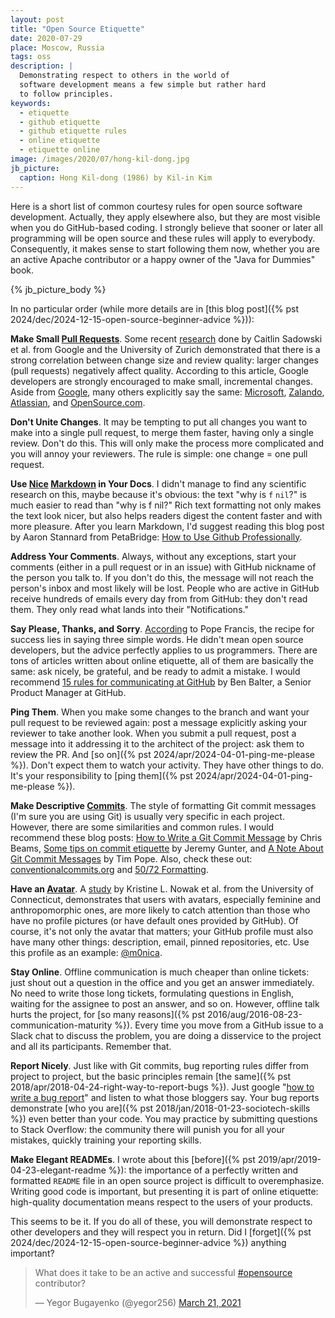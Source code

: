 ```yaml
---
layout: post
title: "Open Source Etiquette"
date: 2020-07-29
place: Moscow, Russia
tags: oss
description: |
  Demonstrating respect to others in the world of
  software development means a few simple but rather hard
  to follow principles.
keywords:
  - etiquette
  - github etiquette
  - github etiquette rules
  - online etiquette
  - etiquette online
image: /images/2020/07/hong-kil-dong.jpg
jb_picture:
  caption: Hong Kil-dong (1986) by Kil-in Kim
---
```


Here is a short list of common courtesy rules for open source
software development. Actually, they apply elsewhere also, but they are most
visible when you do GitHub-based coding. I strongly believe that
sooner or later all programming will be open source and these rules
will apply to everybody. Consequently, it makes sense to start following them now,
whether you are an active Apache contributor or a happy owner
of the "Java for Dummies" book.

<!--more-->

{% jb_picture_body %}

In no particular order (while more details are in
[this blog post]({% pst 2024/dec/2024-12-15-open-source-beginner-advice %})):

**Make Small [Pull Requests](https://docs.github.com/en/github/collaborating-with-issues-and-pull-requests/about-pull-requests)**.
Some recent [research](https://www.researchgate.net/publication/325730783_Modern_code_review_a_case_study_at_google)
done by Caitlin Sadowski et al. from Google and the University of Zurich
demonstrated that there is a strong correlation between change size
and review quality: larger changes (pull requests) negatively affect quality.
According to this article, Google developers
are strongly encouraged to make small, incremental changes.
Aside from [Google](https://google.github.io/eng-practices/review/developer/small-cls.html),
many others explicitly say the same:
[Microsoft](https://microsoft.github.io/MixedRealityToolkit-Unity/Documentation/Contributing/PullRequests.html#keep-pull-requests-small),
[Zalando](https://engineering.zalando.com/posts/2017/10/a-plea-for-small-pull-requests.html),
[Atlassian](https://www.atlassian.com/blog/git/written-unwritten-guide-pull-requests),
and
[OpenSource.com](https://opensource.com/article/18/6/anatomy-perfect-pull-request).

**Don't Unite Changes**.
It may be tempting to put all changes you want to make into a single
pull request, to merge them faster, having only a single review. Don't do this.
This will only make the process more complicated and you will annoy your
reviewers. The rule is simple: one change = one pull request.

**Use [Nice](https://docs.github.com/en/github/writing-on-github/basic-writing-and-formatting-syntax)
[Markdown](https://guides.github.com/features/mastering-markdown/) in Your Docs**.
I didn't manage to find any scientific research on this, maybe because it's
obvious: the text "why is `f` `nil`?" is much easier to read than "why is f nil?"
Rich text formatting not only makes the text look nicer, but also helps
readers digest the content faster and with more pleasure. After you learn Markdown,
I'd suggest reading this blog post by Aaron Stannard from PetaBridge:
[How to Use Github Professionally](https://petabridge.com/blog/use-github-professionally/).

**Address Your Comments**.
Always, without any exceptions, start your comments (either in a pull request
or in an issue) with GitHub nickname of the person you talk to. If you don't do this,
the message will not reach the person's inbox and most likely will be lost.
People who are active in GitHub receive hundreds of emails every day from from GitHub:
they don't read them. They only read what lands into their "Notifications."

**Say Please, Thanks, and Sorry**.
[According](https://nypost.com/2014/02/15/popes-advice-to-couples-say-please-thanks-and-sorry/)
to Pope Francis, the recipe for success lies in saying three simple words.
He didn't mean open source developers, but the advice perfectly applies to
us programmers. There are tons of articles written about online etiquette, all
of them are basically the same:
ask nicely, be grateful, and be ready to admit a mistake. I would recommend
[15 rules for communicating at GitHub](https://ben.balter.com/2014/11/06/rules-of-communicating-at-github/)
by Ben Balter, a Senior Product Manager at GitHub.

**Ping Them**.
When you make some changes to the branch and want your pull request to be
reviewed again: post a message explicitly asking your reviewer to take another look.
When you submit a pull request, post a message into it addressing it to the
architect of the project: ask them to review the PR.
And [so on]({% pst 2024/apr/2024-04-01-ping-me-please %}).
Don't expect them to watch your activity. They have other things to do.
It's your responsibility to [ping them]({% pst 2024/apr/2024-04-01-ping-me-please %}).

**Make Descriptive [Commits](https://git-scm.com/docs/git-commit)**.
The style of formatting Git commit messages (I'm sure you are using Git) is usually
very specific in each project. However, there are some similarities and
common rules. I would recommend these blog posts:
[How to Write a Git Commit Message](https://chris.beams.io/posts/git-commit/) by Chris Beams,
[Some tips on commit etiquette](https://hackernoon.com/git-it-together-some-tips-on-commit-etiquette-and-best-practices-for-junior-developers-1f147b8dfd56) by Jeremy Gunter,
and
[A Note About Git Commit Messages](https://tbaggery.com/2008/04/19/a-note-about-git-commit-messages.html) by Tim Pope.
Also, check these out:
[conventionalcommits.org](https://www.conventionalcommits.org/)
and
[50/72 Formatting](https://stackoverflow.com/questions/2290016/git-commit-messages-50-72-formatting).

**Have an [Avatar](https://docs.github.com/en/github/setting-up-and-managing-your-github-profile/personalizing-your-profile)**.
A [study](https://academic.oup.com/jcmc/article/11/1/153/4616661) by
Kristine L. Nowak et al. from the University of Connecticut,
demonstrates that users with avatars, especially feminine and anthropomorphic ones,
are more likely to catch attention than those who have
no profile pictures (or have default ones provided by GitHub).
Of course, it's not only the avatar that matters; your GitHub profile
must also have many other things: description, email, pinned repositories, etc.
Use this profile as an example: [@m0nica](https://github.com/m0nica).

**Stay Online**.
Offline communication is much cheaper than online tickets:
just shout out a question in the office and you get an answer immediately.
No need to write those long tickets, formulating questions in English, waiting
for the assignee to post an answer, and so on. However, offline talk
hurts the project, for [so many reasons]({% pst 2016/aug/2016-08-23-communication-maturity %}).
Every time you move from a
GitHub issue to a Slack chat to discuss the problem, you are doing a disservice
to the project and all its participants. Remember that.

**Report Nicely**.
Just like with Git commits, bug reporting rules differ from project to project,
but the basic principles remain [the same]({% pst 2018/apr/2018-04-24-right-way-to-report-bugs %}).
Just google "[how to write a bug report](https://www.google.com/search?q=how+to+write+a+bug+report)"
and listen to what those bloggers say. Your bug reports demonstrate
[who you are]({% pst 2018/jan/2018-01-23-sociotech-skills %})
even better than your code. You may practice by submitting questions
to Stack Overflow: the community there will punish you for all your mistakes,
quickly training your reporting skills.

**Make Elegant READMEs**.
I wrote about this [before]({% pst 2019/apr/2019-04-23-elegant-readme %}):
the importance of a perfectly written and formatted
`README` file in an open source project is difficult to overemphasize.
Writing good code is important, but presenting it is part of online
etiquette: high-quality documentation means respect to the users
of your products.

This seems to be it. If you do all of these, you will demonstrate
respect to other developers and they will respect you in return.
Did I [forget]({% pst 2024/dec/2024-12-15-open-source-beginner-advice %})
anything important?

<blockquote class="twitter-tweet"><p lang="en" dir="ltr">What does it take to be an active and successful <a href="https://twitter.com/hashtag/opensource?src=hash&amp;ref_src=twsrc%5Etfw">#opensource</a> contributor?</p>&mdash; Yegor Bugayenko (@yegor256) <a href="https://twitter.com/yegor256/status/1373522225471557633?ref_src=twsrc%5Etfw">March 21, 2021</a></blockquote> <script async src="https://platform.twitter.com/widgets.js" charset="utf-8"></script>
